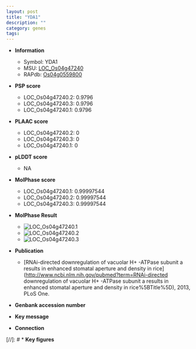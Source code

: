 ```yaml
---
layout: post
title: "YDA1"
description: ""
category: genes
tags: 
---
```


* **Information**  
    + Symbol: YDA1  
    + MSU: [LOC_Os04g47240](http://rice.plantbiology.msu.edu/cgi-bin/ORF_infopage.cgi?orf=LOC_Os04g47240)  
    + RAPdb: [Os04g0559800](http://rapdb.dna.affrc.go.jp/viewer/gbrowse_details/irgsp1?name=Os04g0559800)  

* **PSP score**  
    + LOC_Os04g47240.2: 0.9796 
    + LOC_Os04g47240.3: 0.9796 
    + LOC_Os04g47240.1: 0.9796 

* **PLAAC score**  
    + LOC_Os04g47240.2: 0 
    + LOC_Os04g47240.3: 0 
    + LOC_Os04g47240.1: 0 

* **pLDDT score**
    + NA


* **MolPhase score**
    + LOC_Os04g47240.1: 0.99997544
    + LOC_Os04g47240.2: 0.99997544
    + LOC_Os04g47240.3: 0.99997544

* **MolPhase Result**
    + ![LOC_Os04g47240.1](https://304243504.github.io/Pictures/LOC_Os04g/LOC_Os04g47240.1.png)
    + ![LOC_Os04g47240.2](https://304243504.github.io/Pictures/LOC_Os04g/LOC_Os04g47240.2.png)
    + ![LOC_Os04g47240.3](https://304243504.github.io/Pictures/LOC_Os04g/LOC_Os04g47240.3.png)

* **Publication**  
    + [RNAi-directed downregulation of vacuolar H+ -ATPase subunit a results in enhanced stomatal aperture and density in rice](http://www.ncbi.nlm.nih.gov/pubmed?term=RNAi-directed downregulation of vacuolar H+ -ATPase subunit a results in enhanced stomatal aperture and density in rice%5BTitle%5D), 2013, PLoS One.

* **Genbank accession number**  

* **Key message**  

* **Connection**  

[//]: # * **Key figures**  


